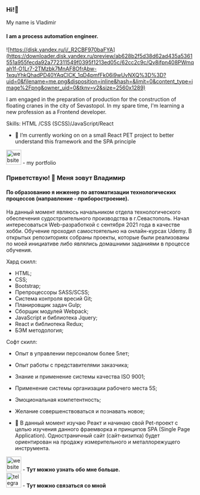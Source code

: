 ### Hi!👋
My name is Vladimir
#### I am a process automation engineer.
![https://disk.yandex.ru/i/_R2CBF970baFYA](https://downloader.disk.yandex.ru/preview/ab628b2f5d38d62ad435a5361551a955fecda92a772311549f0395f1213ed05c/62cc2c9c/Qv8ifpn408PWmqah1f-O1Lr7-2TMzbk7MnAF8OfrAbw-1xquYhkQhadPD40YAqClCK_1qD4pmfFk06i9wUvNXQ%3D%3D?uid=0&filename=me.png&disposition=inline&hash=&limit=0&content_type=image%2Fpng&owner_uid=0&tknv=v2&size=2560x1289)

I am engaged in the preparation of production for the construction of floating cranes in the city of Sevastopol. In my spare time, I'm learning a new profession as a Frontend developer.

Skills: HTML /CSS (SCSS)/JavaScript/React

- 🔭 I’m currently working on  on a small React PET project to better understand this framework and the SPA principle 

[<img src='https://cdn.jsdelivr.net/npm/simple-icons@3.0.1/icons/icloud.svg' alt='website' height='40'>](https://vladimir-seledkin.ru/) - my portfolio


### Приветствую! 👋 Меня зовут Владимир
#### По образованию я инженер по автоматизации технологических процессов (направление - приборостроение).

На данный момент являюсь начальником отдела технологического обеспечения судостроительного производства в г.Севастополь. Начал интересоваться Web-разработкой с сентября 2021 года в качестве хобби. Обучение проходил самостоятельно на онлайн-курсах Udemy. В открытых репозиториях собраны проекты, которые были реализованы по моей  инициативе либо являлись домашними заданиями в процессе обучения.

Хард скилл:
- HTML;
- CSS;
- Bootstrap;
- Препроцессоры SASS/SCSS;
- Система контроля вресий Git;
- Планировщик задач Gulp;
- Сборщик модулей Webpack;
- JavaScript и библиотека Jquery;
- React и библиотека Redux;
- БЭМ методология;

Софт скилл:
- Опыт в управлении персоналом более 5лет;
- Опыт работы с представителями заказчика;
- Знание и применение системы качества ISO 9001;
- Применение системы организации рабочего места 5S;
- Эмоциональная компетентность;
- Желание совершенствоваться и познавать новое;

- 🔭 В данный момент изучаю Реакт и начинаю свой Pet-проект с целью изучения данного фраемворка и принципов SPA (Single Page Application). Одностраничный сайт (сайт-визитка) будет ориентирован на продажу измерительного и металлорежущего инструмента.

[<img src='https://cdn.jsdelivr.net/npm/simple-icons@3.0.1/icons/icloud.svg' alt='website' height='40'>](https://vladimir-seledkin.ru/) - <b>Тут можно узнать обо мне больше. </b><br>
[<img src='https://cdn.jsdelivr.net/npm/simple-icons@3.0.1/icons/telegram.svg' alt='telegram' height='40'>](https://t.me/v_seledkin) - <b>Тут можно связаться со мной</b>
